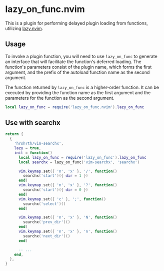 # lazy_on_func.nvim

This is a plugin for performing delayed plugin loading from functions, utilizing [lazy.nvim](https://github.com/folke/lazy.nvim).

## Usage

To invoke a plugin function, you will need to use `lazy_on_func` to generate an interface that will facilitate the function's deferred loading. The function's parameters consist of the plugin name, which forms the first argument, and the prefix of the autoload function name as the second argument.

The function returned by `lazy_on_func` is a higher-order function. It can be executed by providing the function name as the first argument and the parameters for the function as the second argument.


```lua
local lazy_on_func = require('lazy_on_func.nvim').lazy_on_func
```

## Use with searchx

```lua
return {
  {
    'hrsh7th/vim-searchx',
    lazy = true,
    init = function()
      local lazy_on_func = require('lazy_on_func').lazy_on_func
      local searchx = lazy_on_func('vim-searchx', 'searchx')

      vim.keymap.set({ 'n', 'x' }, '/', function()
        searchx('start')({ dir = 1 })
      end)
      vim.keymap.set({ 'n', 'x' }, '?', function()
        searchx('start')({ dir = 0 })
      end)
      vim.keymap.set({ 'c' }, ';', function()
        searchx('select')()
      end)

      vim.keymap.set({ 'n', 'x' }, 'N', function()
        searchx('prev_dir')()
      end)
      vim.keymap.set({ 'n', 'x' }, 'n', function()
        searchx('next_dir')()
      end)

      -- ...
    end,
  },
}
```
